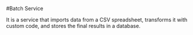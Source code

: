 #Batch Service

 It is a service that imports data from a CSV spreadsheet, 
transforms it with custom code, and stores the final results
in a database.